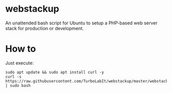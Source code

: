 # webstackup
An unattended bash script for Ubuntu to setup a  PHP-based web server stack for production or development.

# How to
Just execute:

````
sudo apt update && sudo apt install curl -y
curl -s https://raw.githubusercontent.com/TurboLabIt/webstackup/master/webstackup.sh | sudo bash

````
